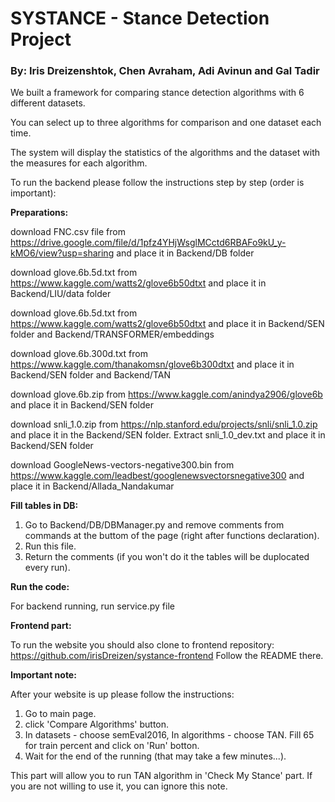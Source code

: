 # SYSTANCE - Stance Detection Project 
### By: Iris Dreizenshtok, Chen Avraham, Adi Avinun and Gal Tadir

We built a framework for comparing stance detection algorithms with 6 different datasets.

You can select up to three algorithms for comparison and one dataset each time.

The system will display the statistics of the algorithms and the dataset with the measures for each algorithm.

To run the backend please follow the instructions step by step (order is important): 

**Preparations:**

download FNC.csv file from
https://drive.google.com/file/d/1pfz4YHjWsglMCctd6RBAFo9kU_y-kMO6/view?usp=sharing and place it in Backend/DB folder

download glove.6b.5d.txt from https://www.kaggle.com/watts2/glove6b50dtxt and place it in Backend/LIU/data folder

download glove.6b.5d.txt from https://www.kaggle.com/watts2/glove6b50dtxt and place it in Backend/SEN folder and Backend/TRANSFORMER/embeddings

download glove.6b.300d.txt from https://www.kaggle.com/thanakomsn/glove6b300dtxt and place it in Backend/SEN folder and Backend/TAN

download glove.6b.zip from https://www.kaggle.com/anindya2906/glove6b and place it in Backend/SEN folder

download snli_1.0.zip from https://nlp.stanford.edu/projects/snli/snli_1.0.zip and place it in the Backend/SEN folder. Extract snli_1.0_dev.txt and place it in Backend/SEN folder

download GoogleNews-vectors-negative300.bin from https://www.kaggle.com/leadbest/googlenewsvectorsnegative300 and place it in Backend/Allada_Nandakumar

**Fill tables in DB:**
1. Go to Backend/DB/DBManager.py and remove comments from commands at the buttom of the page (right after functions declaration).
2. Run this file.
3. Return the comments (if you won't do it the tables will be duplocated every run).

**Run the code:**

For backend running, run service.py file

**Frontend part:**

To run the website you should also clone to frontend repository: https://github.com/irisDreizen/systance-frontend
Follow the README there.

**Important note:**

After your website is up please follow the instructions:
1. Go to main page.
2. click 'Compare Algorithms' button.
3. In datasets - choose semEval2016, In algorithms - choose TAN. Fill 65 for train percent and click on 'Run' botton.
4. Wait for the end of the running (that may take a few minutes...).

This part will allow you to run TAN algorithm in 'Check My Stance' part. If you are not willing to use it, you can ignore this note.


